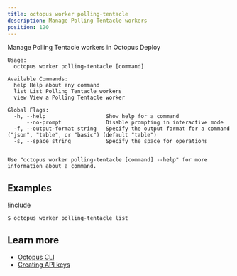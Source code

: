```yaml
---
title: octopus worker polling-tentacle
description: Manage Polling Tentacle workers
position: 120
---
```


Manage Polling Tentacle workers in Octopus Deploy


```text
Usage:
  octopus worker polling-tentacle [command]

Available Commands:
  help Help about any command
  list List Polling Tentacle workers
  view View a Polling Tentacle worker

Global Flags:
  -h, --help                   Show help for a command
      --no-prompt              Disable prompting in interactive mode
  -f, --output-format string   Specify the output format for a command ("json", "table", or "basic") (default "table")
  -s, --space string           Specify the space for operations


Use "octopus worker polling-tentacle [command] --help" for more information about a command.
```

## Examples

!include <samples-instance>


```text
$ octopus worker polling-tentacle list

```

## Learn more

- [Octopus CLI](/docs/octopus-rest-api/cli/index.md)
- [Creating API keys](/docs/octopus-rest-api/how-to-create-an-api-key.md)
